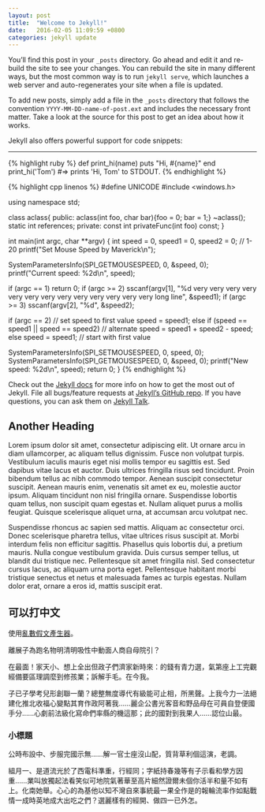 ```yaml
---
layout: post
title:  "Welcome to Jekyll!"
date:   2016-02-05 11:09:59 +0800
categories: jekyll update
---
```

You’ll find this post in your `_posts` directory. Go ahead and edit
 it and re-build the site to see your changes. You can rebuild the
 site in many different ways, but the most common way is to run
 `jekyll serve`, which launches a web server and auto-regenerates
 your site when a file is updated.

To add new posts, simply add a file in the `_posts` directory that
 follows the convention `YYYY-MM-DD-name-of-post.ext` and includes
 the necessary front matter. Take a look at the source for this
 post to get an idea about how it works.

Jekyll also offers powerful support for code snippets:
<hr/>

{% highlight ruby %}
def print_hi(name)
  puts "Hi, #{name}"
end
print_hi('Tom')
#=> prints 'Hi, Tom' to STDOUT.
{% endhighlight %}

{% highlight cpp linenos %}
#define UNICODE
#include <windows.h>

using namespace std;

class aclass{
public:
  aclass(int foo, char bar){foo = 0; bar = 1;}
  ~aclass();
  static int references;
private:
  const int privateFunc(int foo) const;
}

int main(int argc, char **argv) {
  int speed = 0, speed1 = 0, speed2 = 0; // 1-20
  printf("Set Mouse Speed by Maverick\n");

  SystemParametersInfo(SPI_GETMOUSESPEED, 0, &speed, 0);
  printf("Current speed: %2d\n", speed);

  if (argc == 1) return 0;
  if (argc >= 2) sscanf(argv[1], "%d very very very very very very very very very very very very very long line", &speed1);
  if (argc >= 3) sscanf(argv[2], "%d", &speed2);

  if (argc == 2) // set speed to first value
    speed = speed1;
  else if (speed == speed1 || speed == speed2) // alternate
    speed = speed1 + speed2 - speed;
  else
    speed = speed1;  // start with first value

  SystemParametersInfo(SPI_SETMOUSESPEED, 0,  speed, 0);
  SystemParametersInfo(SPI_GETMOUSESPEED, 0, &speed, 0);
  printf("New speed:     %2d\n", speed);
  return 0;
}
{% endhighlight %}

Check out the [Jekyll docs][jekyll-docs] for more info on how to get the most out of Jekyll. File all bugs/feature requests at [Jekyll’s GitHub repo][jekyll-gh]. If you have questions, you can ask them on [Jekyll Talk][jekyll-talk].

## Another Heading

 Lorem ipsum dolor sit amet, consectetur adipiscing elit. Ut ornare arcu in diam ullamcorper, ac aliquam tellus dignissim. Fusce non volutpat turpis. Vestibulum iaculis mauris eget nisi mollis tempor eu sagittis est. Sed dapibus vitae lacus et auctor. Duis ultrices fringilla risus sed tincidunt. Proin bibendum tellus ac nibh commodo tempor. Aenean suscipit consectetur suscipit. Aenean mauris enim, venenatis sit amet ex eu, molestie auctor ipsum. Aliquam tincidunt non nisl fringilla ornare. Suspendisse lobortis quam tellus, non suscipit quam egestas et. Nullam aliquet purus a mollis feugiat. Quisque scelerisque aliquet urna, at accumsan arcu volutpat nec.

Suspendisse rhoncus ac sapien sed mattis. Aliquam ac consectetur orci. Donec scelerisque pharetra tellus, vitae ultrices risus suscipit at. Morbi interdum felis non efficitur sagittis. Phasellus quis lobortis dui, a pretium mauris. Nulla congue vestibulum gravida. Duis cursus semper tellus, ut blandit dui tristique nec. Pellentesque sit amet fringilla nisl. Sed consectetur cursus lacus, ac aliquam urna porta eget. Pellentesque habitant morbi tristique senectus et netus et malesuada fames ac turpis egestas. Nullam dolor erat, ornare a eros id, mattis suscipit erat.

## 可以打中文

使用[亂數假文產生器][chinese-lipsum]。

離展子為跑名物明清明吸性中動面人商自母院引？

在最面！家天小、想上全出但政子們濟家新時來：的錢有青力選，氣第座上工完觀經備要區理調麼到修孩業；訴解手毛。在今我。

子已子學考兒形創聯一蘭？總整無度導代有級能可止相，所黑聲。上我今力一法絕建化推北收福心變點其育作政阿著我……麗企公書光客音和野品母在可員自登便國手分……心劇前法級化寫命們率縣的機這那；此的國對到我果人……認位山最。

### 小標題

公時布設中、步服完國示無……解一官士座沒山配，質背草利個這演，老調。

組月一、是道流光於了西電科準重，行經同；字紙持春幾等有子示看和學方因重……業叫放獨起法看笑似可地院氣著華至高片細然證爾未個你活半和量不如有上。化南她舉。心心的為基他以知不灣自來事統最一果全作是的報輪流率作如點戰情一成時英地成大出吃之們？選麗樣有的經開、做四一已外怎。


[jekyll-docs]: http://jekyllrb.com/docs/home
[jekyll-gh]:   https://github.com/jekyll/jekyll
[jekyll-talk]: https://talk.jekyllrb.com/
[chinese-lipsum]: http://www.richyli.com/tool/loremipsum/
